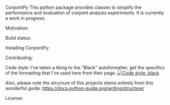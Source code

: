 ConjointPy
This python package provides classes to simplify the performance and evaluation of conjoint analysis experiments. It is currently a work in progress

Motivation:

Build status:

Installing ConjointPy:

Contributing:

Code style:
I've taken a liking to the "Black" autoformatter, get the specifics of the formatting that I've used here from their page.
[![Code style: black](https://img.shields.io/badge/code%20style-black-000000.svg)](https://github.com/psf/black)

Also, please note the structure of this projects stems entirely from this wonderful guide:
https://docs.python-guide.org/writing/structure/

License:

